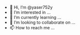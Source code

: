 - 👋 Hi, I’m @yaser752y
- 👀 I’m interested in ...
- 🌱 I’m currently learning ...
- 💞️ I’m looking to collaborate on ...
- 📫 How to reach me ...

<!---
yaser752y/yaser752y is a ✨ special ✨ repository because its `README.md` (this file) appears on your GitHub profile.
You can click the Preview link to take a look at your changes.
--->
